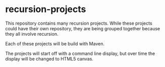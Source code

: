# recursion-projects
This repository contains many recursion projects. While these projects could have their own repository, 
they are being grouped together because they all involve recursion.

Each of these projects will be build with Maven.

The projects will start off with a command line display, but over time the display will be changed to 
HTML5 canvas.
